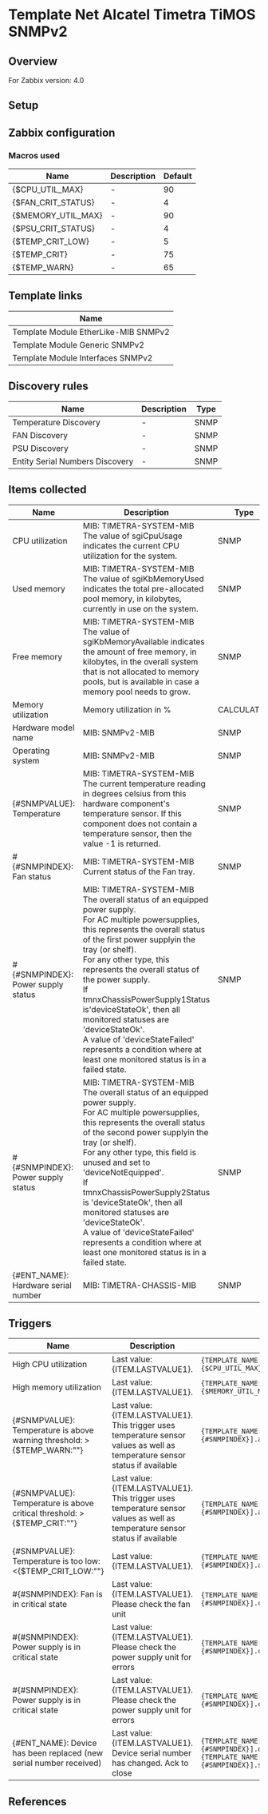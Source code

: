 
# Template Net Alcatel Timetra TiMOS SNMPv2

## Overview

For Zabbix version: 4.0  

## Setup


## Zabbix configuration


### Macros used

|Name|Description|Default|
|----|-----------|-------|
|{$CPU_UTIL_MAX}|-|90|
|{$FAN_CRIT_STATUS}|-|4|
|{$MEMORY_UTIL_MAX}|-|90|
|{$PSU_CRIT_STATUS}|-|4|
|{$TEMP_CRIT_LOW}|-|5|
|{$TEMP_CRIT}|-|75|
|{$TEMP_WARN}|-|65|

## Template links

|Name|
|----|
|Template Module EtherLike-MIB SNMPv2|
|Template Module Generic SNMPv2|
|Template Module Interfaces SNMPv2|

## Discovery rules

|Name|Description|Type|
|----|-----------|----|
|Temperature Discovery|-|SNMP|
|FAN Discovery|-|SNMP|
|PSU Discovery|-|SNMP|
|Entity Serial Numbers Discovery|-|SNMP|

## Items collected

|Name|Description|Type|
|----|-----------|----|
|CPU utilization|MIB: TIMETRA-SYSTEM-MIB</br>The value of sgiCpuUsage indicates the current CPU utilization for the system.|SNMP|
|Used memory|MIB: TIMETRA-SYSTEM-MIB</br>The value of sgiKbMemoryUsed indicates the total pre-allocated pool memory, in kilobytes, currently in use on the system.|SNMP|
|Free memory|MIB: TIMETRA-SYSTEM-MIB</br>The value of sgiKbMemoryAvailable indicates the amount of free memory, in kilobytes, in the overall system that is not allocated to memory pools, but is available in case a memory pool needs to grow.|SNMP|
|Memory utilization|Memory utilization in %|CALCULATED|
|Hardware model name|MIB: SNMPv2-MIB</br>|SNMP|
|Operating system|MIB: SNMPv2-MIB</br>|SNMP|
|{#SNMPVALUE}: Temperature|MIB: TIMETRA-SYSTEM-MIB</br>The current temperature reading in degrees celsius from this hardware component's temperature sensor.  If this component does not contain a temperature sensor, then the value -1 is returned.|SNMP|
|#{#SNMPINDEX}: Fan status|MIB: TIMETRA-SYSTEM-MIB</br>Current status of the Fan tray.|SNMP|
|#{#SNMPINDEX}: Power supply status|MIB: TIMETRA-SYSTEM-MIB</br>The overall status of an equipped power supply. </br>For AC multiple powersupplies, this represents the overall status of the first power supplyin the tray (or shelf).</br>For any other type, this represents the overall status of the power supply.</br>If tmnxChassisPowerSupply1Status is'deviceStateOk', then all monitored statuses are 'deviceStateOk'.</br>A value of 'deviceStateFailed' represents a condition where at least one monitored status is in a failed state.</br>|SNMP|
|#{#SNMPINDEX}: Power supply status|MIB: TIMETRA-SYSTEM-MIB</br>The overall status of an equipped power supply.</br>For AC multiple powersupplies, this represents the overall status of the second power supplyin the tray (or shelf).</br>For any other type, this field is unused and set to 'deviceNotEquipped'.</br>If tmnxChassisPowerSupply2Status is 'deviceStateOk', then all monitored statuses are 'deviceStateOk'.</br>A value of 'deviceStateFailed' represents a condition where at least one monitored status is in a failed state.</br>|SNMP|
|{#ENT_NAME}: Hardware serial number|MIB: TIMETRA-CHASSIS-MIB</br>|SNMP|


## Triggers

|Name|Description|Expression|Severity|
|----|-----------|----|----|
|High CPU utilization|Last value: {ITEM.LASTVALUE1}.|`{TEMPLATE_NAME:system.cpu.util[sgiCpuUsage.0].avg(5m)}>{$CPU_UTIL_MAX}`|AVERAGE|
|High memory utilization|Last value: {ITEM.LASTVALUE1}.|`{TEMPLATE_NAME:vm.memory.pused[vm.memory.pused.0].avg(5m)}>{$MEMORY_UTIL_MAX}`|AVERAGE|
|{#SNMPVALUE}: Temperature is above warning threshold: >{$TEMP_WARN:""}|Last value: {ITEM.LASTVALUE1}.</br>This trigger uses temperature sensor values as well as temperature sensor status if available|`{TEMPLATE_NAME:sensor.temp.value[tmnxHwTemperature.{#SNMPINDEX}].avg(5m)}>{$TEMP_WARN:""}`|WARNING|
|{#SNMPVALUE}: Temperature is above critical threshold: >{$TEMP_CRIT:""}|Last value: {ITEM.LASTVALUE1}.</br>This trigger uses temperature sensor values as well as temperature sensor status if available|`{TEMPLATE_NAME:sensor.temp.value[tmnxHwTemperature.{#SNMPINDEX}].avg(5m)}>{$TEMP_CRIT:""}`|HIGH|
|{#SNMPVALUE}: Temperature is too low: <{$TEMP_CRIT_LOW:""}|Last value: {ITEM.LASTVALUE1}.|`{TEMPLATE_NAME:sensor.temp.value[tmnxHwTemperature.{#SNMPINDEX}].avg(5m)}<{$TEMP_CRIT_LOW:""}`|AVERAGE|
|#{#SNMPINDEX}: Fan is in critical state|Last value: {ITEM.LASTVALUE1}.</br>Please check the fan unit|`{TEMPLATE_NAME:sensor.fan.status[tmnxChassisFanOperStatus.{#SNMPINDEX}].count(#1,{$FAN_CRIT_STATUS},eq)}=1`|AVERAGE|
|#{#SNMPINDEX}: Power supply is in critical state|Last value: {ITEM.LASTVALUE1}.</br>Please check the power supply unit for errors|`{TEMPLATE_NAME:sensor.psu.status[tmnxChassisPowerSupply1Status.{#SNMPINDEX}].count(#1,{$PSU_CRIT_STATUS},eq)}=1`|AVERAGE|
|#{#SNMPINDEX}: Power supply is in critical state|Last value: {ITEM.LASTVALUE1}.</br>Please check the power supply unit for errors|`{TEMPLATE_NAME:sensor.psu.status[tmnxChassisPowerSupply2Status.{#SNMPINDEX}].count(#1,{$PSU_CRIT_STATUS},eq)}=1`|AVERAGE|
|{#ENT_NAME}: Device has been replaced (new serial number received)|Last value: {ITEM.LASTVALUE1}.</br>Device serial number has changed. Ack to close|`{TEMPLATE_NAME:system.hw.serialnumber[tmnxHwSerialNumber.{#SNMPINDEX}].diff()}=1 and {TEMPLATE_NAME:system.hw.serialnumber[tmnxHwSerialNumber.{#SNMPINDEX}].strlen()}>0`|INFO|

## References

